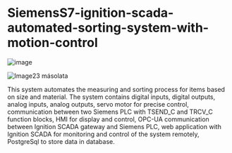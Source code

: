 # SiemensS7-ignition-scada-automated-sorting-system-with-motion-control

![image](https://github.com/user-attachments/assets/6428dd24-0d1b-4717-aa35-aaa21168ee71)



![Image23 másolata](https://github.com/user-attachments/assets/1e2e2252-4246-426d-b1cb-495158a578a1)



This system automates the measuring and sorting process for items based on size and material. The system contains digital inputs, digital outputs, analog inputs, analog outputs, servo motor for precise control, communication between two Siemens PLC with TSEND_C and TRCV_C function blocks, HMI for display and control, OPC-UA communication between Ignition SCADA gateway and Siemens PLC, web application with Ignition SCADA for monitoring and control of the system remotely, PostgreSql to store data in database.
